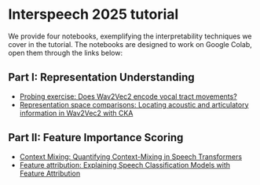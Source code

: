 # Interspeech 2025 tutorial

We provide four notebooks, exemplifying the interpretability techniques we cover in the tutorial. The notebooks are designed to work on Google Colab, open them through the links below:

## Part I: Representation Understanding
- [Probing exercise: Does Wav2Vec2 encode vocal tract movements?](https://colab.research.google.com/github/interpretingdl/speech-interpretability-tutorial/blob/main/book/interspeech2025/representational-analyses/probing.ipynb)
- [Representation space comparisons: Locating acoustic and articulatory information in Wav2Vec2 with CKA](https://colab.research.google.com/github/interpretingdl/speech-interpretability-tutorial/blob/main/book/interspeech2025/representational-analyses/representation_space_comparisons.ipynb)

## Part II: Feature Importance Scoring
- [Context Mixing: Quantifying Context-Mixing in Speech Transformers](https://colab.research.google.com/github/interpretingdl/speech-interpretability-tutorial/blob/main/book/interspeech2025/feature-importance-scoring/context_mixing.ipynb)
- [Feature attribution: Explaining Speech Classification Models with Feature Attribution](https://colab.research.google.com/github/interpretingdl/speech-interpretability-tutorial/blob/main/book/interspeech2025/feature-importance-scoring/feature_attribution.ipynb)